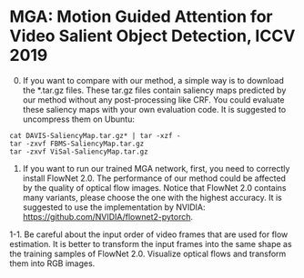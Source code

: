 # MGA: Motion Guided Attention for Video Salient Object Detection, ICCV 2019

0. If you want to compare with our method, a simple way is to download the \*.tar.gz files. These tar.gz files contain saliency maps predicted by our method without any post-processing like CRF. You could evaluate these saliency maps with your own evaluation code. It is suggested to uncompress them on Ubuntu:
```
cat DAVIS-SaliencyMap.tar.gz* | tar -xzf -
tar -zxvf FBMS-SaliencyMap.tar.gz 
tar -zxvf ViSal-SaliencyMap.tar.gz
```

1. If you want to run our trained MGA network, first, you need to correctly install FlowNet 2.0. The performance of our method could be affected by the quality of optical flow images. Notice that FlowNet 2.0 contains many variants, please choose the one with the highest accuracy. It is suggested to use the implementation by NVIDIA: https://github.com/NVIDIA/flownet2-pytorch. 

1-1. Be careful about the input order of video frames that are used for flow estimation. It is better to transform the input frames into the same shape as the training samples of FlowNet 2.0. Visualize optical flows and transform them into RGB images.
